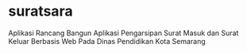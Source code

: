 # suratsara
Aplikasi Rancang Bangun Aplikasi Pengarsipan Surat Masuk dan Surat Keluar Berbasis Web Pada Dinas Pendidikan Kota Semarang
